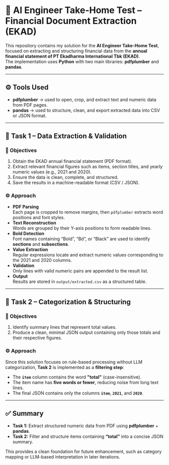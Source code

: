 
# 🧠 AI Engineer Take-Home Test – Financial Document Extraction (EKAD)

This repository contains my solution for the **AI Engineer Take-Home Test**, focused on extracting and structuring financial data from the **annual financial statement of PT Ekadharma International Tbk (EKAD)**.  
The implementation uses **Python** with two main libraries: **pdfplumber** and **pandas**.

---

## ⚙️ Tools Used
- **pdfplumber** → used to open, crop, and extract text and numeric data from PDF pages.  
- **pandas** → used to structure, clean, and export extracted data into CSV or JSON format.

---

## 🧩 Task 1 – Data Extraction & Validation

### 🎯 Objectives
1. Obtain the EKAD annual financial statement (PDF format).  
2. Extract relevant financial figures such as items, section titles, and yearly numeric values (e.g., 2021 and 2020).  
3. Ensure the data is clean, complete, and structured.  
4. Save the results in a machine-readable format (CSV / JSON).

### ⚙️ Approach
- **PDF Parsing**  
  Each page is cropped to remove margins, then `pdfplumber` extracts word positions and font styles.  
- **Text Reconstruction**  
  Words are grouped by their Y-axis positions to form readable lines.  
- **Bold Detection**  
  Font names containing “Bold”, “Bd”, or “Black” are used to identify **sections** and **subsections**.  
- **Value Extraction**  
  Regular expressions locate and extract numeric values corresponding to the 2021 and 2020 columns.  
- **Validation**  
  Only lines with valid numeric pairs are appended to the result list.  
- **Output**  
  Results are stored in `output/extracted.csv` as a structured table.

---

## 🧾 Task 2 – Categorization & Structuring

### 🎯 Objectives
1. Identify summary lines that represent total values.  
2. Produce a clean, minimal JSON output containing only those totals and their respective figures.

### ⚙️ Approach
Since this solution focuses on rule-based processing without LLM categorization, **Task 2** is implemented as a **filtering step**:


- The **`item`** column contains the word **"total"** (case-insensitive).  
- The item name has **five words or fewer**, reducing noise from long text lines.  
- The final JSON contains only the columns **`item`**, **`2021`**, and **`2020`**.

---

## ✅ Summary

- **Task 1:** Extract structured numeric data from PDF using **pdfplumber** + **pandas**.  
- **Task 2:** Filter and structure items containing **“total”** into a concise JSON summary.  

This provides a clean foundation for future enhancement, such as category mapping or LLM-based interpretation in later iterations.
